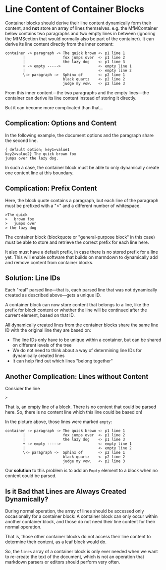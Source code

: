 # Line Content of Container Blocks

Container blocks should derive their line content dynamically form their
content, and **not** store an array of lines themselves. e.g. the MfMContainer
below contains two paragraphs and two empty lines in between (ignoring the
MfMSection that would normally also be part of the container). It can
derive its line content directly from the inner content:

```
container -> paragraph -> The quick brown <- p1 line 1
        |                 fox jumps over  <- p1 line 2
        |                 the lazy dog    <- p1 line 3
        + -> empty ----->                 <- empty line 1
        |                                 <- empty line 2
        \-> paragraph ->  Sphinx of       <- p2 line 1
                          black quartz    <- p2 line 2
                          judge my vow.   <- p2 line 3
```

From this inner content&mdash;the two paragraphs and the empty lines&mdash;the
container can derive its line content instead of storing it directly.

But it can become more complicated than that...

## Complication: Options and Content

In the following example, the document options and the paragraph share the
second line.

```
{ default option; key1=value1
key2=value2} The quick brown fox
jumps over the lazy dog.
```

In such a case, the container block must be able to only dynamically create
one content line at this boundary.

## Complication: Prefix Content

Here, the block quote contains a paragraph, but each line of the paragraph
must be prefixed with a ">" and a different number of whitespace.

```
>The quick
>   brown fox
>	jumps over
> the lazy dog
```

The container block (blockquote or "general-purpose block" in this case)
must be able to store and retrieve the correct prefix for each line here.

It also must have a default prefix, in case there is no stored prefix for
a line yet. This will enable software that builds on marmdown to dynamically
add and remove content from container blocks.

## Solution: Line IDs

Each "real" parsed line&mdash;that is, each parsed line that was not dynamically
created as described above&mdash;gets a unique ID.

A container block can now store content that belongs to a line, like the
prefix for block content or whether the line will be continued after the
current element, based on that ID.

All dynamically created lines from the container blocks share the same line
ID with the original line they are based on:

* The line IDs only have to be unique within a container, but can be shared
  on different levels of the tree
* We do not need to think about a way of determining line IDs for dynamically
  created lines
* It can help find out which lines "belong together"

## Another Complication: Lines without Content

Consider the line

```
>
```

That is, an empty line of a block. There is no content that could be parsed
here. So, there is no content line which this line could be based on!

In the picture above, those lines were marked `empty`:

```
container -> paragraph -> The quick brown <- p1 line 1
        |                 fox jumps over  <- p1 line 2
        |                 the lazy dog    <- p1 line 3
        + -> empty ----->                 <- empty line 1
        |                                 <- empty line 2
        \-> paragraph ->  Sphinx of       <- p2 line 1
                          black quartz    <- p2 line 2
                          judge my vow.   <- p2 line 3
```

Our **solution** to this problem is to add an `Empty` element to a block when
no content could be parsed.

## Is it Bad that Lines are Always Created Dynamically?

During normal operation, the array of lines should be accessed only occasionally
for a container block: A container block can only occur within another container
block, and those do not need their line content for their normal operation.

That is, those other container blocks do not access their line content to
determine their content, as a leaf block would do.

So, the `lines` array of a container block is only ever needed when we want
to re-create the text of the document, which is not an operation that markdown
parsers or editors should perform very often.
